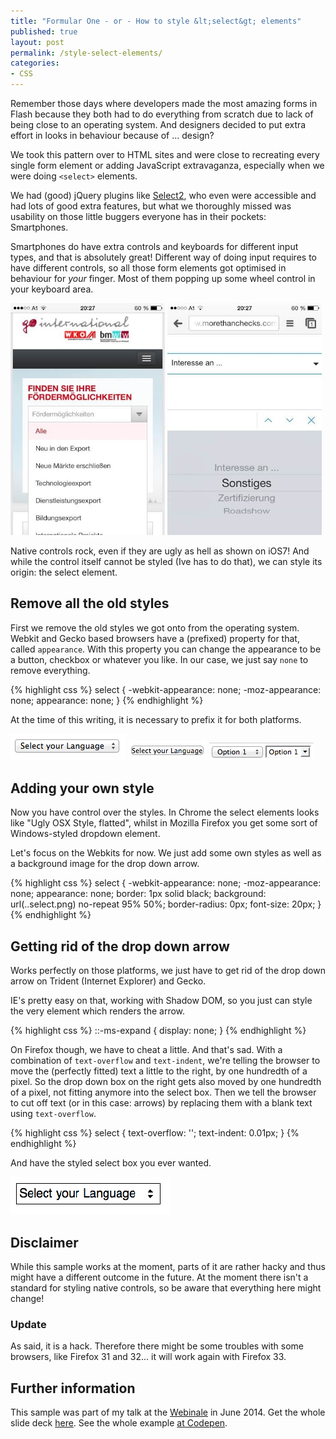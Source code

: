 ```yaml
---
title: "Formular One - or - How to style &lt;select&gt; elements"
published: true
layout: post
permalink: /style-select-elements/
categories:
- CSS
---
```


Remember those days where developers made the most amazing forms in Flash because they both had to do everything from scratch due to lack of being close to an operating system. And designers decided to put extra effort in looks in behaviour because of ... design?

We took this pattern over to HTML sites and were close to recreating every single form element or adding JavaScript extravaganza, especially when we were doing `<select>` elements.

We had (good) jQuery plugins like [Select2](http://ivaynberg.github.io/select2/), who even were accessible and had lots of good extra features, but what we thoroughly missed was usability on those little buggers everyone has in their pockets: Smartphones.

Smartphones do have extra controls and keyboards for different input types, and that is absolutely great! Different way of doing input requires to have different controls, so all those form elements got optimised in behaviour for *your* finger. Most of them popping up some wheel control in your keyboard area.
 
<img width="49%" src="/wp-content/uploads/2014/pasted-image-1184.jpg" alt="old style dropdowns are not that handy on smartphones">
<img width="49%" src="/wp-content/uploads/2014/pasted-image-1180.jpg" alt="better: a native control">

Native controls rock, even if they are ugly as hell as shown on iOS7! And while the control itself cannot be styled (Ive has to do that), we can style its origin: the select element.

## Remove all the old styles

First we remove the old styles we got onto from the operating system. Webkit and Gecko based browsers have a (prefixed) property for that, called `appearance`. With this property you can change the appearance to be a button, checkbox or whatever you like. In our case, we just say `none` to remove everything.

{% highlight css %}
select {
  -webkit-appearance: none;
     -moz-appearance: none;
          appearance: none;
}
{% endhighlight %}

At the time of this writing, it is necessary to prefix it for both platforms.

![The native select box in OSX](/wp-content/uploads/2014/select-1.png)
![Without "appearance"](/wp-content/uploads/2014/select-2.png)
![And in Mozilla Firefox, with appearance, and without](/wp-content/uploads/2014/select-5.png)

## Adding your own style

Now you have control over the styles. In Chrome the select elements looks like "Ugly OSX Style, flatted", whilst in Mozilla Firefox you get some sort of Windows-styled dropdown element.

Let's focus on the Webkits for now. We just add some own styles as well as a background image for the drop down arrow.

{% highlight css %}
select {
  -webkit-appearance: none;
     -moz-appearance: none;
          appearance: none;
  border: 1px solid black;
  background: url(..select.png) no-repeat 95% 50%;
  border-radius: 0px;
  font-size: 20px;
}
{% endhighlight %}

## Getting rid of the drop down arrow

Works perfectly on those platforms, we just have to get rid of the drop down arrow on Trident (Internet Explorer) and Gecko.

IE's pretty easy on that, working with Shadow DOM, so you just can style the very element which renders the arrow.

{% highlight css %}
::-ms-expand {
  display: none;
}
{% endhighlight %}

On Firefox though, we have to cheat a little. And that's sad. With a combination of `text-overflow` and `text-indent`, we're telling the browser to move the (perfectly fitted) text a little to the right, by one hundredth of a pixel. So the drop down box on the right gets also moved by one hundredth of a pixel, not fitting anymore into the select box. Then we tell the browser to cut off text (or in this case: arrows) by replacing them with a blank text using `text-overflow`.

{% highlight css %}
select {
  text-overflow: '';
  text-indent: 0.01px;
}
{% endhighlight %}

And have the styled select box you ever wanted.

![I'm not a designer](/wp-content/uploads/2014/select-4.png)

## Disclaimer

While this sample works at the moment, parts of it are rather hacky and thus might have a different outcome in the future. At the moment there isn't a standard for styling native controls, so be aware that everything here might change! 

### Update

As said, it is a hack. Therefore there might be some troubles with some browsers, like Firefox 31 and 32... it will work again with Firefox 33.

## Further information

This sample was part of my talk at the [Webinale](http://www.webinale.de) in June 2014. Get the whole slide deck [here](https://speakerdeck.com/ddprrt/keeping-the-web-native). See the whole example [at Codepen](http://codepen.io/ddprrt/pen/leLab).
